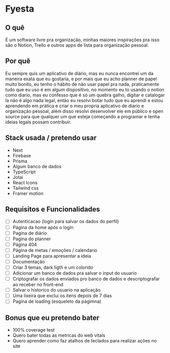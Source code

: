 # Fyesta

## O quê

É um software livre pra organização, minhas maiores inspirações pra isso são o Notion, Trello e outros apps de lista para organização pessoal.

## Por quê

Eu sempre quis um aplicativo de diário, mas eu nunca encontrei um da maneira exata que eu gostaria, e por mais que eu acho planner de papel muito bonito, eu tenho o hábito de não usar
papel pra nada, praticamente tudo que eu uso é em algum dispositivo, no momento eu to usando o notion como diario, mas eu confesso que é só um quebra galho, digitar e catalogar la não é algo nada legal, então eu resolvi botar tudo que eu aprendi e estou aprendendo em prática e criar o meu propria aplicativo de diario e organização pessoal, além disso resolvi desenvolver ele em público e open source para que qualquer um que esteja começando a programar e tenha ideias legais possam contribuir.

## Stack usada / pretendo usar

- Next
- Firebase
- Prisma
- Algum banco de dados
- TypeScript
- Jotai
- React Icons
- Tailwind css
- Framer motion

## Requisitos e Funcionalidades

- [ ] Autenticacao (login para salvar os dados do perfil)
- [ ] Página da home após o login
- [ ] Pagina de diário
- [ ] Pagina do planner
- [ ] Página 404
- [ ] Página de metas / emoções / calendario
- [ ] Landing Page para apresentar a ideia
- [ ] Documentação
- [ ] Criar 3 temas, dark ligth e um colorido
- [ ] Adicionar um banco de dados pra salvar o input do usuario
- [ ] Criptografar os dados enviados pro banco de dados e descriptografar ao receber no front-end
- [ ] Salvar o historico do usuario na aplicação
- [ ] Uma lixeira que exclui os itens depois de 7 dias
- [ ] Pagina de loading (esqueleto da págimna)

## Bonus que eu pretendo bater

- 100% coverage test
- Quero bater todas as metricas do web vitals
- Quero aprender como faz atalhos de teclados para realizar ações no site
